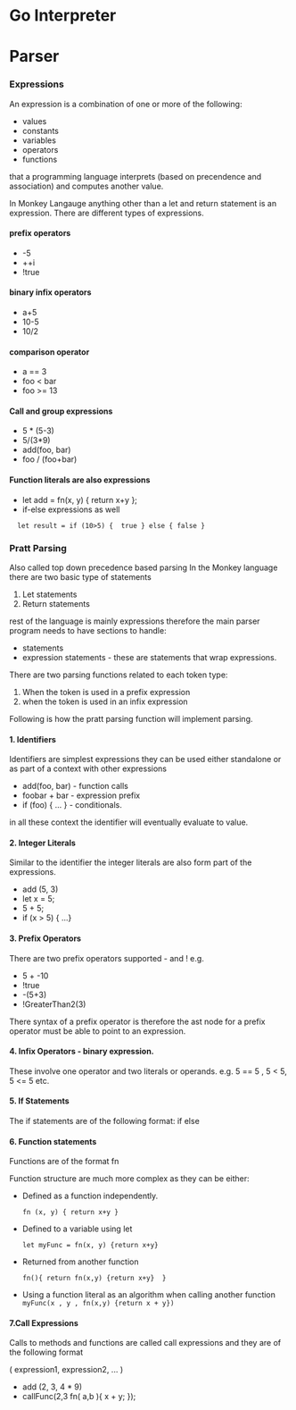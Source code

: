# Go Interpreter 

# Parser 

### Expressions 
An expression is a combination of one or more of the following: 
* values 
* constants 
* variables 
* operators 
* functions 

that a programming language interprets (based on precendence and association) and computes another value.

In Monkey Langauge anything other than a let and return statement is an expression. There are different types of expressions.

#### prefix operators 
* -5 
* ++i 
* !true 

#### binary infix operators 
* a+5 
* 10-5 
* 10/2 

#### comparison operator 
* a == 3 
* foo < bar 
* foo >= 13 

#### Call and group expressions 
* 5 * (5-3) 
* 5/(3*9)
* add(foo, bar) 
* foo / (foo+bar) 

#### Function literals are also expressions
* let add = fn(x, y) { return x+y }; 
* if-else expressions as well 

`  let result = if (10>5) { 
                true } else {
                  false
                }`
                

### Pratt Parsing 
Also called top down precedence based parsing 
In the Monkey language there are two basic type of statements 
1. Let statements 
2. Return statements 

rest of the language is mainly expressions therefore the main parser program needs to have sections to handle: 
* statements 
* expression statements - these are statements that wrap expressions.  

There are two parsing functions related to each token type: 
1. When the token is used in a prefix expression 
2. when the token is used in an infix expression 

Following is how the pratt parsing function will implement parsing.

#### 1. Identifiers 
Identifiers are simplest expressions they can be used either standalone or as part of a context with other expressions
* add(foo, bar)  - function calls
* foobar + bar  - expression prefix 
* if (foo) { ... }  - conditionals.

in all these context the identifier will eventually evaluate to value. 

#### 2. Integer Literals 
Similar to the identifier the integer literals are also form part of the expressions. 
* add (5, 3)
* let x = 5; 
* 5 + 5;
* if (x > 5) {  ...} 

#### 3. Prefix Operators 
There are two prefix operators supported - and ! 
e.g. 
* 5 + -10 
* !true 
* -(5+3)
* !GreaterThan2(3)

There syntax of a prefix operator is  <prefix operator><expression> therefore the ast node for a prefix operator must be able to point to an expression. 


#### 4. Infix Operators - binary expression. 
These involve one operator and two literals or operands. 
<expression> <operator> <expression> 
e.g.  5 == 5 , 5 < 5, 5 <= 5 etc. 


#### 5. If Statements 
The if statements are of the following format: 
if <condition> <consequence> else <alternative> 

#### 6. Function statements 
Functions are of the format 
fn <parameters> <block statements>
 
Function structure are much more complex as they can be either: 
* Defined as a function independently. 

    `fn (x, y) {
        return x+y
    }`
* Defined to a variable using let 

    `let myFunc = fn(x, y) {return x+y}`

* Returned from another function 
    
    `fn(){
        return fn(x,y) {return x+y} 
    }` 
 
* Using a function literal as an algorithm when calling another function 
   `myFunc(x , y , fn(x,y) {return x + y})`


#### 7.Call Expressions
Calls to methods and functions are called call expressions and they are of the following format 

<expression0> ( expression1, expression2, ... ) 

* add (2, 3, 4 * 9)
* callFunc(2,3 fn( a,b ){ x + y; }); 
